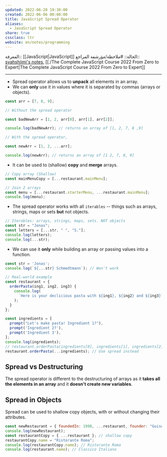 ```yaml
---
updated: 2022-06-20 19:38:00
created: 2022-06-06 00:00:00
title: JavaScript Spread Operator
aliases:
  - JavaScript Spread Operator
share: true
cssclass: ltr
website: en/notes/programming
---
```


المعرفة:: [[JavaScript|JavaScript]]
الحالة:: #ملاحظة/مؤرشفة
المراجع:: [syahshiimi's notes](https://github.com/syahshiimi/second-brain/blob/a6bbf926dc6a391717c005c47e7f5b6a5e9327d9/05%20Learning/00%20JavaScript/202107142042%20The%20Spread%20Operator.md), [[./The Complete JavaScript Course 2022 From Zero to Expert|The Complete JavaScript Course 2022 From Zero to Expert]]

---

- Spread operator allows us to **unpack** all elements in an array.
- We can **only** use it in values where it is separated by commas (arrays or objects).

```js
const arr = [7, 8, 9];

// Without the spread operator

const badNewArr = [1, 2, arr[0], arr[1], arr[2]];

console.log(badNewArr); // returns an array of [1, 2, 7, 8 ,9]

// With the spread operator,

const newArr = [1, 2, ...arr];

console.log(newArr); // returns an array of [1 2, 7, 8, 9]
```

- It can be used to (shallow) **copy** and **merge** arrays.

```js
// Copy array (Shallow)
const mainMenuCopy = [...restaurant.mainMenu];

// Join 2 arrays
const menu = [...restaurant.starterMenu, ...restaurant.mainMenu];
console.log(menu);
```

- The spread operator works with all `iterables` -- things such as arrays, strings, maps or sets **but** not objects.

```js
// Iterables: arrays, strings, maps, sets. NOT objects
const str = "Jonas";
const letters = [...str, " ", "S."];
console.log(letters);
console.log(...str);
```

- We can use it **only** while building an array or passing values into a function.

```js
const str = 'Jonas';
console.log(`${...str} Schmedtmann`); // Won't work

// Real-world example
const restaurant = {
  orderPasta(ing1, ing2, ing3) {
    console.log(
      `Here is your declicious pasta with ${ing1}, ${ing2} and ${ing3}`
    );
  }
};

const ingredients = [
  prompt("Let's make pasta! Ingredient 1?"),
  prompt('Ingredient 2?'),
  prompt('Ingredient 3'),
];
console.log(ingredients);
// restaurant.orderPasta(ingredients[0], ingredients[1], ingredients[2]);
restaurant.orderPasta(...ingredients); // Use spread instead
```

## Spread vs Destructuring

The spread operator is different to the destructuring of arrays as it **takes all the elements in an array** and it **doesn't create new variables**.

## Spread in Objects

Spread can be used to shallow copy objects, with or without changing their attributes.

```js
const newRestaurant = { foundedIn: 1998, ...restaurant, founder: "Guiseppe" }; // Copy with new attributes
console.log(newRestaurant);
const restaurantCopy = { ...restaurant }; // shallow copy
restaurantCopy.name = "Ristorante Roma";
console.log(restaurantCopy.name); // Ristorante Roma
console.log(restaurant.name); // Classico Italiano
```
